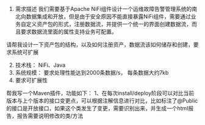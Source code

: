 
1. 需求描述
我们需要基于Apache NiFi组件设计一个运维故障告警管理系统的南北向数据集成和开放，但是由于安全原因不能直接暴露NiFi组件，需要通过业务自定义资产包的形式，注册数据流，并提供一个统一的界面创建数据流，而且要求数据流里面的属性支持业务可配置。

请帮我设计一下资产包的结构，以及如何注册资产，数据流该如何储存和创建，要求系统可扩展

2. 技术栈： NiFi、Java
3. 系统规模： 要求处理性能达到2000条数据/s， 每条数据大约7kb
4. 要求可扩展性




帮我写一个Maven插件，功能如下：
1、在每次install/deploy阶段可以对比当前版本与上个版本的接口变更点，可以根据注解信息进行对比，比如标注了@Public的接口是开放接口，如果这个类发生了变更，需要识别出来，并生成一个html报告，报告需要说明修改的类/方法